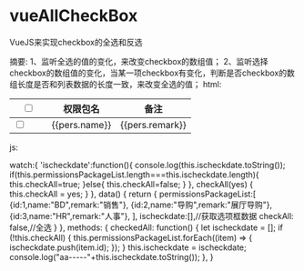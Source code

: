 # vueAllCheckBox
VueJS来实现checkbox的全选和反选

摘要: 1、监听全选的值的变化，来改变checkbox的数组值； 2、监听选择checkbox的数组值的变化，当某一项checkbox有变化，判断是否checkbox的数组长度是否和列表数据的长度一致，来改变全选的值；
html:

<table class="fan-table-permissions">
  <thead>
    <tr>
      <th width="50px"><input type="checkbox" class="fan-checkbox" v-model="checkAll" @click="checkedAll()"></th>
      <th>权限包名</th>
      <th>备注</th>
    </tr>
  </thead>
  <tbody>
    <tr v-for="pers in permissionsPackageList">
      <td>
        <input type="checkbox" :value="pers.id" class="fan-checkbox" v-model='ischeckdate' />
      </td>
      <td>{{pers.name}}</td>
      <td>{{pers.remark}}</td>
    </tr>
  </tbody>
</table>
js:

watch:{
 'ischeckdate':function(){
   console.log(this.ischeckdate.toString());
   if(this.permissionsPackageList.length===this.ischeckdate.length){
     this.checkAll=true;
   }else{
     this.checkAll=false;
   }
 },
 checkAll(yes) {
   this.checkAll = yes;
 }
},
 data() {
   return {
     permissionsPackageList:[
       {id:1,name:"BD",remark:"销售"},
       {id:2,name:"导购",remark:"展厅导购"},
       {id:3,name:"HR",remark:"人事"},
     ],
     ischeckdate:[],//获取选项框数据
     checkAll: false,//全选
   }
 },
 methods: {
   checkedAll: function() {
     let ischeckdate = [];
     if (!this.checkAll) {
       this.permissionsPackageList.forEach((item) => {
         ischeckdate.push(item.id);
       });
     }
     this.ischeckdate = ischeckdate;
     console.log("aa-----"+this.ischeckdate.toString());
   },
 }